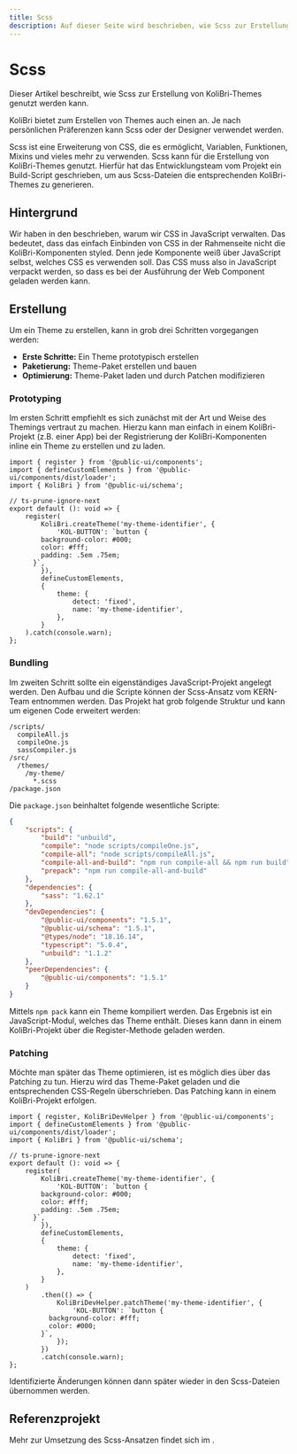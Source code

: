 ```yaml
---
title: Scss
description: Auf dieser Seite wird beschrieben, wie Scss zur Erstellung von KoliBri-Themes verwendet werden kann.
---
```


# Scss

Dieser Artikel beschreibt, wie Scss zur Erstellung von KoliBri-Themes genutzt werden kann.

<kol-alert _heading="Designer oder Scss" _type="info" _variant="card">
  KoliBri bietet zum Erstellen von Themes auch einen <kol-link _href="/docs/concepts/styling/designer" _label="Designer" /> an. Je nach persönlichen Präferenzen kann Scss oder der Designer verwendet werden.
</kol-alert><br/>

Scss ist eine Erweiterung von CSS, die es ermöglicht, Variablen, Funktionen, Mixins und vieles mehr zu verwenden. Scss kann für die Erstellung von KoliBri-Themes genutzt. Hierfür hat das Entwicklungsteam vom Projekt <kol-link _href="https://gitlab.opencode.de/kern-designsystem/pattern-library" _label="KERN" _target="kern" /> ein Build-Script geschrieben, um aus Scss-Dateien die entsprechenden KoliBri-Themes zu generieren.

## Hintergrund

Wir haben in den <kol-link _href="/docs/faq" _label="FAQ" /> beschrieben, warum wir CSS in JavaScript verwalten. Das bedeutet, dass das einfach Einbinden von CSS in der Rahmenseite nicht die KoliBri-Komponenten styled. Denn jede Komponente weiß über JavaScript selbst, welches CSS es verwenden soll. Das CSS muss also in JavaScript verpackt werden, so dass es bei der Ausführung der Web Component geladen werden kann.

## Erstellung

Um ein Theme zu erstellen, kann in grob drei Schritten vorgegangen werden:

- **Erste Schritte:** Ein Theme prototypisch erstellen
- **Paketierung:** Theme-Paket erstellen und bauen
- **Optimierung:** Theme-Paket laden und durch Patchen modifizieren

### Prototyping

Im ersten Schritt empfiehlt es sich zunächst mit der Art und Weise des Themings vertraut zu machen. Hierzu kann man einfach in einem KoliBri-Projekt (z.B. einer App) bei der Registrierung der KoliBri-Komponenten inline ein Theme zu erstellen und zu laden.

```tsx
import { register } from '@public-ui/components';
import { defineCustomElements } from '@public-ui/components/dist/loader';
import { KoliBri } from '@public-ui/schema';

// ts-prune-ignore-next
export default (): void => {
	register(
		KoliBri.createTheme('my-theme-identifier', {
			'KOL-BUTTON': `button {
        background-color: #000;
        color: #fff;
        padding: .5em .75em;
      }`,
		}),
		defineCustomElements,
		{
			theme: {
				detect: 'fixed',
				name: 'my-theme-identifier',
			},
		}
	).catch(console.warn);
};
```

### Bundling

Im zweiten Schritt sollte ein eigenständiges JavaScript-Projekt angelegt werden. Den Aufbau und die Scripte können der Scss-Ansatz vom KERN-Team entnommen werden. Das Projekt hat grob folgende Struktur und kann um eigenen Code erweitert werden:

```
/scripts/
  compileAll.js
  compileOne.js
  sassCompiler.js
/src/
  /themes/
    /my-theme/
      *.scss
/package.json
```

Die `package.json` beinhaltet folgende wesentliche Scripte:

```json
{
	"scripts": {
		"build": "unbuild",
		"compile": "node scripts/compileOne.js",
		"compile-all": "node scripts/compileAll.js",
		"compile-all-and-build": "npm run compile-all && npm run build",
		"prepack": "npm run compile-all-and-build"
	},
	"dependencies": {
		"sass": "1.62.1"
	},
	"devDependencies": {
		"@public-ui/components": "1.5.1",
		"@public-ui/schema": "1.5.1",
		"@types/node": "18.16.14",
		"typescript": "5.0.4",
		"unbuild": "1.1.2"
	},
	"peerDependencies": {
		"@public-ui/components": "1.5.1"
	}
}
```

Mittels `npm pack` kann ein Theme kompiliert werden. Das Ergebnis ist ein JavaScript-Modul, welches das Theme enthält. Dieses kann dann in einem KoliBri-Projekt über die Register-Methode geladen werden.

### Patching

Möchte man später das Theme optimieren, ist es möglich dies über das Patching zu tun. Hierzu wird das Theme-Paket geladen und die entsprechenden CSS-Regeln überschrieben. Das Patching kann in einem KoliBri-Projekt erfolgen.

```tsx
import { register, KoliBriDevHelper } from '@public-ui/components';
import { defineCustomElements } from '@public-ui/components/dist/loader';
import { KoliBri } from '@public-ui/schema';

// ts-prune-ignore-next
export default (): void => {
	register(
		KoliBri.createTheme('my-theme-identifier', {
			'KOL-BUTTON': `button {
        background-color: #000;
        color: #fff;
        padding: .5em .75em;
      }`,
		}),
		defineCustomElements,
		{
			theme: {
				detect: 'fixed',
				name: 'my-theme-identifier',
			},
		}
	)
		.then(() => {
			KoliBriDevHelper.patchTheme('my-theme-identifier', {
				'KOL-BUTTON': `button {
          background-color: #fff;
          color: #000;
        }`,
			});
		})
		.catch(console.warn);
};
```

Identifizierte Änderungen können dann später wieder in den Scss-Dateien übernommen werden.

## Referenzprojekt

Mehr zur Umsetzung des Scss-Ansatzen findet sich im <kol-link _href="https://gitlab.opencode.de/kern-designsystem/pattern-library/-/tree/main/packages/themes" _label="Git-Repository von KERN" _target="kern" />.
